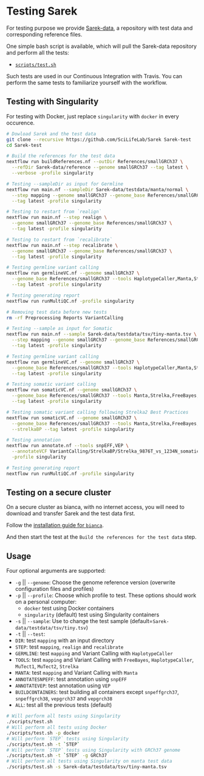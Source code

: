 # Testing Sarek

For testing purpose we provide [Sarek-data](https://github.com/SciLifeLab/Sarek-data), a repository with test data and corresponding reference files.

One simple bash script is available, which will pull the Sarek-data repository and perform all the tests:
- [`scripts/test.sh`](../scripts/test.sh)

Such tests are used in our Continuous Integration with Travis. You can perform the same tests to familiarize yourself with the workflow.

## Testing with Singularity
For testing with Docker, just replace `singularity` with `docker` in every occurence.
```bash
# Dowload Sarek and the test data
git clone --recursive https://github.com/SciLifeLab/Sarek Sarek-test
cd Sarek-test

# Build the references for the test data
nextflow run buildReferences.nf --outDir References/smallGRCh37 \
  --refDir Sarek-data/reference --genome smallGRCh37 --tag latest \
  --verbose -profile singularity

# Testing --sampleDir as input for Germline
nextflow run main.nf --sampleDir Sarek-data/testdata/manta/normal \
  --step mapping --genome smallGRCh37 --genome_base References/smallGRCh37 \
  --tag latest -profile singularity

# Testing to restart from `realign`
nextflow run main.nf --step realign \
  --genome smallGRCh37 --genome_base References/smallGRCh37 \
  --tag latest -profile singularity

# Testing to restart from `recalibrate`
nextflow run main.nf --step recalibrate \
  --genome smallGRCh37 --genome_base References/smallGRCh37 \
  --tag latest -profile singularity

# Testing germline variant calling
nextflow run germlineVC.nf --genome smallGRCh37 \
  --genome_base References/smallGRCh37 --tools HaplotypeCaller,Manta,Strelka \
  --tag latest -profile singularity

# Testing generating report
nextflow run runMultiQC.nf -profile singularity

# Removing test data before new tests
rm -rf Preprocessing Reports VariantCalling

# Testing --sample as input for Somatic
nextflow run main.nf --sample Sarek-data/testdata/tsv/tiny-manta.tsv \
  --step mapping --genome smallGRCh37 --genome_base References/smallGRCh37 \
  --tag latest -profile singularity

# Testing germline variant calling
nextflow run germlineVC.nf --genome smallGRCh37 \
  --genome_base References/smallGRCh37 --tools HaplotypeCaller,Manta,Strelka \
  --tag latest -profile singularity

# Testing somatic variant calling
nextflow run somaticVC.nf --genome smallGRCh37 \
  --genome_base References/smallGRCh37 --tools Manta,Strelka,FreeBayes,MuTect2 \
  --tag latest -profile singularity

# Testing somatic variant calling following Strelka2 Best Practices
nextflow run somaticVC.nf --genome smallGRCh37 \
  --genome_base References/smallGRCh37 --tools Manta,Strelka,FreeBayes,MuTect2 \
  --strelkaBP --tag latest -profile singularity

# Testing annotation
nextflow run annotate.nf --tools snpEFF,VEP \
  --annotateVCF VariantCalling/StrelkaBP/Strelka_9876T_vs_1234N_somatic_indels.vcf.gz \
  -profile singularity

# Testing generating report
nextflow run runMultiQC.nf -profile singularity
```

## Testing on a secure cluster
On a secure cluster as bianca, with no internet access, you will need to download and transfer Sarek and the test data first.

Follow the [installation guide for `bianca`](https://github.com/SciLifeLab/Sarek/blob/master/docs/INSTALL_BIANCA.md).

And then start the test at the `Build the references for the test data` step.

## Usage

Four optional arguments are supported:
- `-g` || `--genome`:
  Choose the genome reference version (overwrite configuration files and profiles)
- `-p` || `--profile`:
  Choose which profile to test. These options should work on a personal computer:
  - `docker` test using Docker containers
  - `singularity` (default) test using Singularity containers
- `-s` || `--sample`:
  Use to change the test sample (default=`Sarek-data/testdata/tsv/tiny.tsv`)
- `-t` || `--test`:
 - `DIR`: test `mapping` with an input directory
 - `STEP`: test `mapping`, `realign` and `recalibrate`
 - `GERMLINE`: test `mapping` and Variant Calling with `HaplotypeCaller`
 - `TOOLS`: test `mapping` and Variant Calling with `FreeBayes`, `HaplotypeCaller`, `MuTect1`, `MuTect2`, `Strelka`
 - `MANTA`: test `mapping` and Variant Calling with `Manta`
 - `ANNOTATESNPEFF`: test annotation using `snpEFF`
 - `ANNOTATEVEP`: test annotation using `VEP`
 - `BUILDCONTAINERS`: test building all containers except `snpeffgrch37`, `snpeffgrch38`, `vepgrch37` and `vepgrch38`
 - `ALL`: test all the previous tests (default)

```bash
# Will perform all tests using Singularity
./scripts/test.sh
# Will perform all tests using Docker
./scripts/test.sh -p docker
# Will perform `STEP` tests using Singularity
./scripts/test.sh -t `STEP`
# Will perform `STEP` tests using Singularity with GRCh37 genome
./scripts/test.sh -t `STEP` -g GRCh37
# Will perform all tests using Singularity on manta test data
./scripts/test.sh -s Sarek-data/testdata/tsv/tiny-manta.tsv
```
